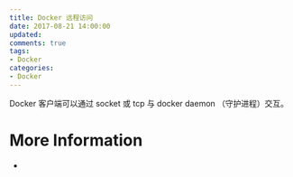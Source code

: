```yaml
---
title: Docker 远程访问
date: 2017-08-21 14:00:00
updated:
comments: true
tags:
- Docker
categories:
- Docker
---
```


Docker 客户端可以通过 socket 或 tcp 与 docker daemon （守护进程）交互。  

<!--more-->

# More Information

*
